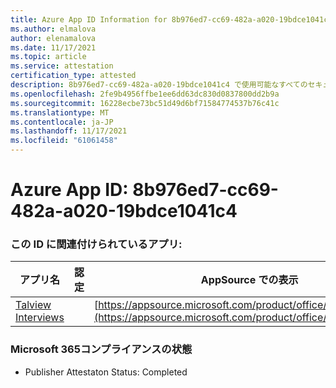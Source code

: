 ```yaml
---
title: Azure App ID Information for 8b976ed7-cc69-482a-a020-19bdce1041c4
ms.author: elmalova
author: elenamalova
ms.date: 11/17/2021
ms.topic: article
ms.service: attestation
certification_type: attested
description: 8b976ed7-cc69-482a-a020-19bdce1041c4 で使用可能なすべてのセキュリティおよびコンプライアンス情報。
ms.openlocfilehash: 2fe9b4956ffbe1ee6dd63dc830d0837800dd2b9a
ms.sourcegitcommit: 16228ecbe73bc51d49d6bf71584774537b76c41c
ms.translationtype: MT
ms.contentlocale: ja-JP
ms.lasthandoff: 11/17/2021
ms.locfileid: "61061458"
---
```

# <a name="azure-app-id-8b976ed7-cc69-482a-a020-19bdce1041c4"></a>Azure App ID: 8b976ed7-cc69-482a-a020-19bdce1041c4


### <a name="apps-associated-with-this-id"></a>この ID に関連付けられているアプリ:
| **アプリ名** | **認定** | **AppSource での表示** |
|--------------|---------------|-----------------------|
| [Talview Interviews](https://docs.microsoft.com/microsoft-365-app-certification/forward/WA200002437) |  | [https://appsource.microsoft.com/product/office/WA200002437](https://appsource.microsoft.com/product/office/WA200002437) |

### <a name="microsoft-365-app-compliance-status"></a>Microsoft 365コンプライアンスの状態
- Publisher Attestaton Status: Completed
